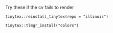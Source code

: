 Try these if the cv fails to render

`tinytex::reinstall_tinytex(repo = "illinois")`

`tinytex::tlmgr_install("colors")`
